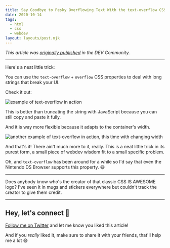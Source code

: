 ```yaml
---
title: Say Goodbye to Pesky Overflowing Text With the text-overflow CSS Property
date: 2020-10-14
tags:
  - html
  - css
  - webdev
layout: layouts/post.njk
---
```


_This article was [originally published](https://dev.to/vtrpldn/say-goodbye-to-pesky-overflowing-text-with-the-text-overflow-css-property-1jee) in the DEV Community._

---

Here's a neat little trick:

You can use the `text-overflow` + `overflow` CSS properties to deal with long strings that break your UI.

Check it out:

![example of text-overflow in action](https://dev-to-uploads.s3.amazonaws.com/i/pgvrw2ieqh0mrgl49mu2.gif)

This is better than truncating the string with JavaScript because you can still copy and paste it fully.

And it is way more flexible because it adapts to the container's width.

![another example of text-overflow in action, this time with changing width](https://dev-to-uploads.s3.amazonaws.com/i/wl5y6n1q1v87iw0b8lk3.gif)

And that's it! There ain't much more to it, really. This is a neat little trick in its purest form, a small piece of webdev wisdom fit to a small specific problem.

Oh, and `text-overflow` has been around for a while so I'd say that even the Nintendo DS Browser supports this property. 😄

---

Does anybody know who's the creator of that classic CSS IS AWESOME logo? I've seen it in mugs and stickers everywhere but couldn't track the creator to give them credit.

---

## Hey, let's connect 👋

[Follow me on Twitter](https://twitter.com/paladini_dev) and let me know you liked this article!

And if you _really_ liked it, make sure to share it with your friends, that'll help me a lot 😄
